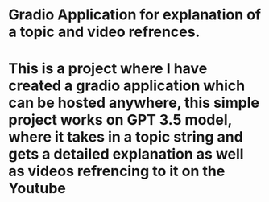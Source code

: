 # Gradio Application for explanation of a topic and video refrences.
# This is a project where I have created a gradio application which can be hosted anywhere, this simple project works on GPT 3.5 model, where it takes in a topic string and gets a detailed explanation as well as videos refrencing to it on the Youtube
